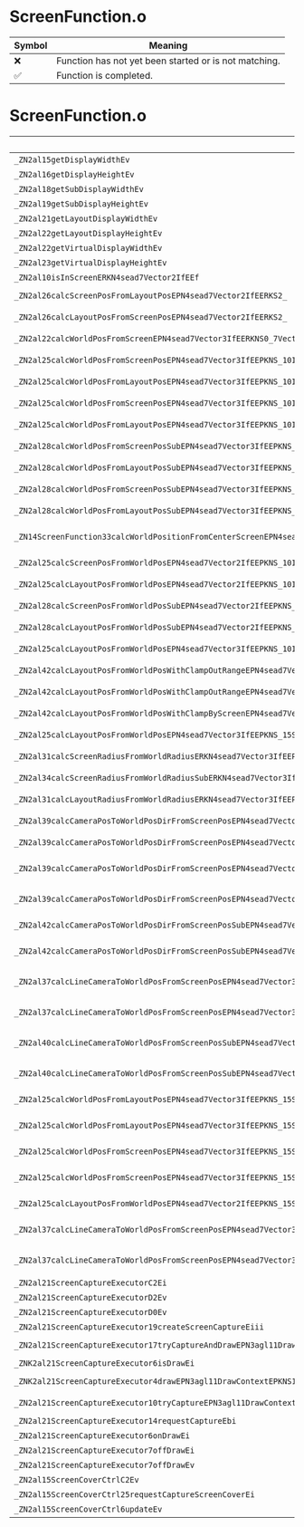 # ScreenFunction.o
| Symbol | Meaning 
| ------------- | ------------- 
| :x: | Function has not yet been started or is not matching. 
| :white_check_mark: | Function is completed. 


# ScreenFunction.o
| Symbol (Mangled) | Symbol (Demangled) | Decompiled? |
| ------------- |  ------------- | ------------- |
| `_ZN2al15getDisplayWidthEv` | `al::getDisplayWidth(void)` | :x: |
| `_ZN2al16getDisplayHeightEv` | `al::getDisplayHeight(void)` | :x: |
| `_ZN2al18getSubDisplayWidthEv` | `al::getSubDisplayWidth(void)` | :x: |
| `_ZN2al19getSubDisplayHeightEv` | `al::getSubDisplayHeight(void)` | :x: |
| `_ZN2al21getLayoutDisplayWidthEv` | `al::getLayoutDisplayWidth(void)` | :x: |
| `_ZN2al22getLayoutDisplayHeightEv` | `al::getLayoutDisplayHeight(void)` | :x: |
| `_ZN2al22getVirtualDisplayWidthEv` | `al::getVirtualDisplayWidth(void)` | :x: |
| `_ZN2al23getVirtualDisplayHeightEv` | `al::getVirtualDisplayHeight(void)` | :x: |
| `_ZN2al10isInScreenERKN4sead7Vector2IfEEf` | `al::isInScreen(sead::Vector2<float> const&,float)` | :x: |
| `_ZN2al26calcScreenPosFromLayoutPosEPN4sead7Vector2IfEERKS2_` | `al::calcScreenPosFromLayoutPos(sead::Vector2<float> *,sead::Vector2<float> const&)` | :x: |
| `_ZN2al26calcLayoutPosFromScreenPosEPN4sead7Vector2IfEERKS2_` | `al::calcLayoutPosFromScreenPos(sead::Vector2<float> *,sead::Vector2<float> const&)` | :x: |
| `_ZN2al22calcWorldPosFromScreenEPN4sead7Vector3IfEERKNS0_7Vector2IfEERKNS0_8Matrix34IfEEf` | `al::calcWorldPosFromScreen(sead::Vector3<float> *,sead::Vector2<float> const&,sead::Matrix34<float> const&,float)` | :x: |
| `_ZN2al25calcWorldPosFromScreenPosEPN4sead7Vector3IfEEPKNS_10IUseCameraERKNS0_7Vector2IfEEf` | `al::calcWorldPosFromScreenPos(sead::Vector3<float> *,al::IUseCamera const*,sead::Vector2<float> const&,float)` | :x: |
| `_ZN2al25calcWorldPosFromLayoutPosEPN4sead7Vector3IfEEPKNS_10IUseCameraERKNS0_7Vector2IfEEf` | `al::calcWorldPosFromLayoutPos(sead::Vector3<float> *,al::IUseCamera const*,sead::Vector2<float> const&,float)` | :x: |
| `_ZN2al25calcWorldPosFromScreenPosEPN4sead7Vector3IfEEPKNS_10IUseCameraERKNS0_7Vector2IfEERKS2_` | `al::calcWorldPosFromScreenPos(sead::Vector3<float> *,al::IUseCamera const*,sead::Vector2<float> const&,sead::Vector3<float> const&)` | :x: |
| `_ZN2al25calcWorldPosFromLayoutPosEPN4sead7Vector3IfEEPKNS_10IUseCameraERKNS0_7Vector2IfEERKS2_` | `al::calcWorldPosFromLayoutPos(sead::Vector3<float> *,al::IUseCamera const*,sead::Vector2<float> const&,sead::Vector3<float> const&)` | :x: |
| `_ZN2al28calcWorldPosFromScreenPosSubEPN4sead7Vector3IfEEPKNS_10IUseCameraERKNS0_7Vector2IfEEf` | `al::calcWorldPosFromScreenPosSub(sead::Vector3<float> *,al::IUseCamera const*,sead::Vector2<float> const&,float)` | :x: |
| `_ZN2al28calcWorldPosFromLayoutPosSubEPN4sead7Vector3IfEEPKNS_10IUseCameraERKNS0_7Vector2IfEEf` | `al::calcWorldPosFromLayoutPosSub(sead::Vector3<float> *,al::IUseCamera const*,sead::Vector2<float> const&,float)` | :x: |
| `_ZN2al28calcWorldPosFromScreenPosSubEPN4sead7Vector3IfEEPKNS_10IUseCameraERKNS0_7Vector2IfEERKS2_` | `al::calcWorldPosFromScreenPosSub(sead::Vector3<float> *,al::IUseCamera const*,sead::Vector2<float> const&,sead::Vector3<float> const&)` | :x: |
| `_ZN2al28calcWorldPosFromLayoutPosSubEPN4sead7Vector3IfEEPKNS_10IUseCameraERKNS0_7Vector2IfEERKS2_` | `al::calcWorldPosFromLayoutPosSub(sead::Vector3<float> *,al::IUseCamera const*,sead::Vector2<float> const&,sead::Vector3<float> const&)` | :x: |
| `_ZN14ScreenFunction33calcWorldPositionFromCenterScreenEPN4sead7Vector3IfEERKNS0_7Vector2IfEERKS2_RKNS0_6CameraERKNS0_10ProjectionERKNS0_8ViewportE` | `ScreenFunction::calcWorldPositionFromCenterScreen(sead::Vector3<float> *,sead::Vector2<float> const&,sead::Vector3<float> const&,sead::Camera const&,sead::Projection const&,sead::Viewport const&)` | :x: |
| `_ZN2al25calcScreenPosFromWorldPosEPN4sead7Vector2IfEEPKNS_10IUseCameraERKNS0_7Vector3IfEE` | `al::calcScreenPosFromWorldPos(sead::Vector2<float> *,al::IUseCamera const*,sead::Vector3<float> const&)` | :x: |
| `_ZN2al25calcLayoutPosFromWorldPosEPN4sead7Vector2IfEEPKNS_10IUseCameraERKNS0_7Vector3IfEE` | `al::calcLayoutPosFromWorldPos(sead::Vector2<float> *,al::IUseCamera const*,sead::Vector3<float> const&)` | :x: |
| `_ZN2al28calcScreenPosFromWorldPosSubEPN4sead7Vector2IfEEPKNS_10IUseCameraERKNS0_7Vector3IfEE` | `al::calcScreenPosFromWorldPosSub(sead::Vector2<float> *,al::IUseCamera const*,sead::Vector3<float> const&)` | :x: |
| `_ZN2al28calcLayoutPosFromWorldPosSubEPN4sead7Vector2IfEEPKNS_10IUseCameraERKNS0_7Vector3IfEE` | `al::calcLayoutPosFromWorldPosSub(sead::Vector2<float> *,al::IUseCamera const*,sead::Vector3<float> const&)` | :x: |
| `_ZN2al25calcLayoutPosFromWorldPosEPN4sead7Vector3IfEEPKNS_10IUseCameraERKS2_` | `al::calcLayoutPosFromWorldPos(sead::Vector3<float> *,al::IUseCamera const*,sead::Vector3<float> const&)` | :x: |
| `_ZN2al42calcLayoutPosFromWorldPosWithClampOutRangeEPN4sead7Vector3IfEEPKNS_10IUseCameraERKS2_fi` | `al::calcLayoutPosFromWorldPosWithClampOutRange(sead::Vector3<float> *,al::IUseCamera const*,sead::Vector3<float> const&,float,int)` | :x: |
| `_ZN2al42calcLayoutPosFromWorldPosWithClampOutRangeEPN4sead7Vector3IfEEPKNS_15SceneCameraInfoERKS2_fi` | `al::calcLayoutPosFromWorldPosWithClampOutRange(sead::Vector3<float> *,al::SceneCameraInfo const*,sead::Vector3<float> const&,float,int)` | :x: |
| `_ZN2al42calcLayoutPosFromWorldPosWithClampByScreenEPN4sead7Vector3IfEEPKNS_10IUseCameraERKS2_` | `al::calcLayoutPosFromWorldPosWithClampByScreen(sead::Vector3<float> *,al::IUseCamera const*,sead::Vector3<float> const&)` | :x: |
| `_ZN2al25calcLayoutPosFromWorldPosEPN4sead7Vector3IfEEPKNS_15SceneCameraInfoERKS2_i` | `al::calcLayoutPosFromWorldPos(sead::Vector3<float> *,al::SceneCameraInfo const*,sead::Vector3<float> const&,int)` | :x: |
| `_ZN2al31calcScreenRadiusFromWorldRadiusERKN4sead7Vector3IfEEPKNS_10IUseCameraEf` | `al::calcScreenRadiusFromWorldRadius(sead::Vector3<float> const&,al::IUseCamera const*,float)` | :x: |
| `_ZN2al34calcScreenRadiusFromWorldRadiusSubERKN4sead7Vector3IfEEPKNS_10IUseCameraEf` | `al::calcScreenRadiusFromWorldRadiusSub(sead::Vector3<float> const&,al::IUseCamera const*,float)` | :x: |
| `_ZN2al31calcLayoutRadiusFromWorldRadiusERKN4sead7Vector3IfEEPKNS_10IUseCameraEf` | `al::calcLayoutRadiusFromWorldRadius(sead::Vector3<float> const&,al::IUseCamera const*,float)` | :x: |
| `_ZN2al39calcCameraPosToWorldPosDirFromScreenPosEPN4sead7Vector3IfEEPKNS_10IUseCameraERKNS0_7Vector2IfEEf` | `al::calcCameraPosToWorldPosDirFromScreenPos(sead::Vector3<float> *,al::IUseCamera const*,sead::Vector2<float> const&,float)` | :x: |
| `_ZN2al39calcCameraPosToWorldPosDirFromScreenPosEPN4sead7Vector3IfEEPKNS_15SceneCameraInfoERKNS0_7Vector2IfEEfi` | `al::calcCameraPosToWorldPosDirFromScreenPos(sead::Vector3<float> *,al::SceneCameraInfo const*,sead::Vector2<float> const&,float,int)` | :x: |
| `_ZN2al39calcCameraPosToWorldPosDirFromScreenPosEPN4sead7Vector3IfEEPKNS_10IUseCameraERKNS0_7Vector2IfEERKS2_` | `al::calcCameraPosToWorldPosDirFromScreenPos(sead::Vector3<float> *,al::IUseCamera const*,sead::Vector2<float> const&,sead::Vector3<float> const&)` | :x: |
| `_ZN2al39calcCameraPosToWorldPosDirFromScreenPosEPN4sead7Vector3IfEEPKNS_15SceneCameraInfoERKNS0_7Vector2IfEERKS2_i` | `al::calcCameraPosToWorldPosDirFromScreenPos(sead::Vector3<float> *,al::SceneCameraInfo const*,sead::Vector2<float> const&,sead::Vector3<float> const&,int)` | :x: |
| `_ZN2al42calcCameraPosToWorldPosDirFromScreenPosSubEPN4sead7Vector3IfEEPKNS_10IUseCameraERKNS0_7Vector2IfEEf` | `al::calcCameraPosToWorldPosDirFromScreenPosSub(sead::Vector3<float> *,al::IUseCamera const*,sead::Vector2<float> const&,float)` | :x: |
| `_ZN2al42calcCameraPosToWorldPosDirFromScreenPosSubEPN4sead7Vector3IfEEPKNS_10IUseCameraERKNS0_7Vector2IfEERKS2_` | `al::calcCameraPosToWorldPosDirFromScreenPosSub(sead::Vector3<float> *,al::IUseCamera const*,sead::Vector2<float> const&,sead::Vector3<float> const&)` | :x: |
| `_ZN2al37calcLineCameraToWorldPosFromScreenPosEPN4sead7Vector3IfEES3_PKNS_10IUseCameraERKNS0_7Vector2IfEEff` | `al::calcLineCameraToWorldPosFromScreenPos(sead::Vector3<float> *,sead::Vector3<float> *,al::IUseCamera const*,sead::Vector2<float> const&,float,float)` | :x: |
| `_ZN2al37calcLineCameraToWorldPosFromScreenPosEPN4sead7Vector3IfEES3_PKNS_10IUseCameraERKNS0_7Vector2IfEE` | `al::calcLineCameraToWorldPosFromScreenPos(sead::Vector3<float> *,sead::Vector3<float> *,al::IUseCamera const*,sead::Vector2<float> const&)` | :x: |
| `_ZN2al40calcLineCameraToWorldPosFromScreenPosSubEPN4sead7Vector3IfEES3_PKNS_10IUseCameraERKNS0_7Vector2IfEEff` | `al::calcLineCameraToWorldPosFromScreenPosSub(sead::Vector3<float> *,sead::Vector3<float> *,al::IUseCamera const*,sead::Vector2<float> const&,float,float)` | :x: |
| `_ZN2al40calcLineCameraToWorldPosFromScreenPosSubEPN4sead7Vector3IfEES3_PKNS_10IUseCameraERKNS0_7Vector2IfEE` | `al::calcLineCameraToWorldPosFromScreenPosSub(sead::Vector3<float> *,sead::Vector3<float> *,al::IUseCamera const*,sead::Vector2<float> const&)` | :x: |
| `_ZN2al25calcWorldPosFromLayoutPosEPN4sead7Vector3IfEEPKNS_15SceneCameraInfoERKNS0_7Vector2IfEEfi` | `al::calcWorldPosFromLayoutPos(sead::Vector3<float> *,al::SceneCameraInfo const*,sead::Vector2<float> const&,float,int)` | :x: |
| `_ZN2al25calcWorldPosFromLayoutPosEPN4sead7Vector3IfEEPKNS_15SceneCameraInfoERKNS0_7Vector2IfEERKS2_i` | `al::calcWorldPosFromLayoutPos(sead::Vector3<float> *,al::SceneCameraInfo const*,sead::Vector2<float> const&,sead::Vector3<float> const&,int)` | :x: |
| `_ZN2al25calcWorldPosFromScreenPosEPN4sead7Vector3IfEEPKNS_15SceneCameraInfoERKNS0_7Vector2IfEEfi` | `al::calcWorldPosFromScreenPos(sead::Vector3<float> *,al::SceneCameraInfo const*,sead::Vector2<float> const&,float,int)` | :x: |
| `_ZN2al25calcWorldPosFromScreenPosEPN4sead7Vector3IfEEPKNS_15SceneCameraInfoERKNS0_7Vector2IfEERKS2_i` | `al::calcWorldPosFromScreenPos(sead::Vector3<float> *,al::SceneCameraInfo const*,sead::Vector2<float> const&,sead::Vector3<float> const&,int)` | :x: |
| `_ZN2al25calcLayoutPosFromWorldPosEPN4sead7Vector2IfEEPKNS_15SceneCameraInfoERKNS0_7Vector3IfEEi` | `al::calcLayoutPosFromWorldPos(sead::Vector2<float> *,al::SceneCameraInfo const*,sead::Vector3<float> const&,int)` | :x: |
| `_ZN2al37calcLineCameraToWorldPosFromScreenPosEPN4sead7Vector3IfEES3_PKNS_15SceneCameraInfoERKNS0_7Vector2IfEEffi` | `al::calcLineCameraToWorldPosFromScreenPos(sead::Vector3<float> *,sead::Vector3<float> *,al::SceneCameraInfo const*,sead::Vector2<float> const&,float,float,int)` | :x: |
| `_ZN2al37calcLineCameraToWorldPosFromScreenPosEPN4sead7Vector3IfEES3_PKNS_15SceneCameraInfoERKNS0_7Vector2IfEEi` | `al::calcLineCameraToWorldPosFromScreenPos(sead::Vector3<float> *,sead::Vector3<float> *,al::SceneCameraInfo const*,sead::Vector2<float> const&,int)` | :x: |
| `_ZN2al21ScreenCaptureExecutorC2Ei` | `al::ScreenCaptureExecutor::ScreenCaptureExecutor(int)` | :x: |
| `_ZN2al21ScreenCaptureExecutorD2Ev` | `al::ScreenCaptureExecutor::~ScreenCaptureExecutor()` | :x: |
| `_ZN2al21ScreenCaptureExecutorD0Ev` | `al::ScreenCaptureExecutor::~ScreenCaptureExecutor()` | :x: |
| `_ZN2al21ScreenCaptureExecutor19createScreenCaptureEiii` | `al::ScreenCaptureExecutor::createScreenCapture(int,int,int)` | :x: |
| `_ZN2al21ScreenCaptureExecutor17tryCaptureAndDrawEPN3agl11DrawContextEPKNS1_12RenderBufferEi` | `al::ScreenCaptureExecutor::tryCaptureAndDraw(agl::DrawContext *,agl::RenderBuffer const*,int)` | :x: |
| `_ZNK2al21ScreenCaptureExecutor6isDrawEi` | `al::ScreenCaptureExecutor::isDraw(int)const` | :x: |
| `_ZNK2al21ScreenCaptureExecutor4drawEPN3agl11DrawContextEPKNS1_12RenderBufferEi` | `al::ScreenCaptureExecutor::draw(agl::DrawContext *,agl::RenderBuffer const*,int)const` | :x: |
| `_ZN2al21ScreenCaptureExecutor10tryCaptureEPN3agl11DrawContextEPKNS1_12RenderBufferEi` | `al::ScreenCaptureExecutor::tryCapture(agl::DrawContext *,agl::RenderBuffer const*,int)` | :x: |
| `_ZN2al21ScreenCaptureExecutor14requestCaptureEbi` | `al::ScreenCaptureExecutor::requestCapture(bool,int)` | :x: |
| `_ZN2al21ScreenCaptureExecutor6onDrawEi` | `al::ScreenCaptureExecutor::onDraw(int)` | :x: |
| `_ZN2al21ScreenCaptureExecutor7offDrawEi` | `al::ScreenCaptureExecutor::offDraw(int)` | :x: |
| `_ZN2al21ScreenCaptureExecutor7offDrawEv` | `al::ScreenCaptureExecutor::offDraw(void)` | :x: |
| `_ZN2al15ScreenCoverCtrlC2Ev` | `al::ScreenCoverCtrl::ScreenCoverCtrl(void)` | :x: |
| `_ZN2al15ScreenCoverCtrl25requestCaptureScreenCoverEi` | `al::ScreenCoverCtrl::requestCaptureScreenCover(int)` | :x: |
| `_ZN2al15ScreenCoverCtrl6updateEv` | `al::ScreenCoverCtrl::update(void)` | :x: |
